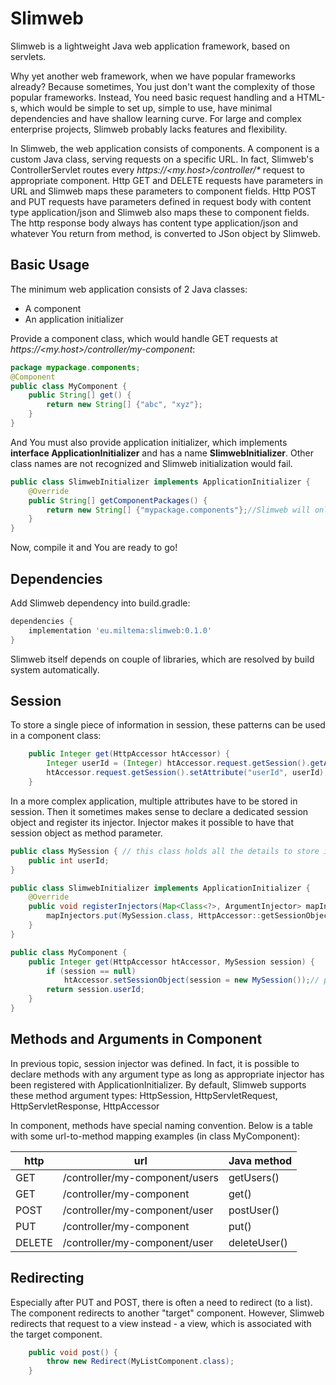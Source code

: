 ﻿# Slimweb
Slimweb is a lightweight Java web application framework, based on servlets.

Why yet another web framework, when we have popular frameworks already?
Because sometimes, You just don't want the complexity of those popular frameworks.
Instead, You need basic request handling and a HTML-s,
which would be simple to set up, simple to use, have minimal dependencies and have shallow learning curve.
For large and complex enterprise projects, Slimweb probably lacks features and flexibility.

In Slimweb, the web application consists of components. A component is a custom Java class, serving requests on a specific URL.
In fact, Slimweb's ControllerServlet routes every _https://<my.host>/controller/*_ request to appropriate component.
Http GET and DELETE requests have parameters in URL and Slimweb maps these parameters to component fields.
Http POST and PUT requests have parameters defined in request body with content type application/json and Slimweb also maps these to component fields.
The http response body always has content type application/json and whatever You return from method, is converted to JSon object by Slimweb.

## Basic Usage

The minimum web application consists of 2 Java classes:
* A component
* An application initializer

Provide a component class, which would handle GET requests at _https://<my.host>/controller/my-component_:

```java
package mypackage.components;
@Component
public class MyComponent {
	public String[] get() {
		return new String[] {"abc", "xyz"};
	}
}
```

And You must also provide application initializer, which implements **interface ApplicationInitializer** and has a name **SlimwebInitializer**.
Other class names are not recognized and Slimweb initialization would fail.

```java
public class SlimwebInitializer implements ApplicationInitializer {
	@Override
	public String[] getComponentPackages() {
		return new String[] {"mypackage.components"};//Slimweb will only scan components in this package and its subpackages
	}
}
```

Now, compile it and You are ready to go!

## Dependencies

Add Slimweb dependency into build.gradle:

```gradle
dependencies {
    implementation 'eu.miltema:slimweb:0.1.0'
}
```

Slimweb itself depends on couple of libraries, which are resolved by build system automatically.

## Session

To store a single piece of information in session, these patterns can be used in a component class:

```java
	public Integer get(HttpAccessor htAccessor) {
		Integer userId = (Integer) htAccessor.request.getSession().getAttribute("userId"); //fetch userId from session
		htAccessor.request.getSession().setAttribute("userId", userId); //save userId in session
	}
```

In a more complex application, multiple attributes have to be stored in session.
Then it sometimes makes sense to declare a dedicated session object and register its injector.
Injector makes it possible to have that session object as method parameter.

```java
public class MySession { // this class holds all the details to store in session
	public int userId;
}

public class SlimwebInitializer implements ApplicationInitializer {
	@Override
	public void registerInjectors(Map<Class<?>, ArgumentInjector> mapInjectors) {
		mapInjectors.put(MySession.class, HttpAccessor::getSessionObject); // register MySession injector
	}
}

public class MyComponent {
	public Integer get(HttpAccessor htAccessor, MySession session) {
		if (session == null)
			htAccessor.setSessionObject(session = new MySession());// put MySession details into session
		return session.userId;
	}
}
```

## Methods and Arguments in Component

In previous topic, session injector was defined.
In fact, it is possible to declare methods with any argument type as long as appropriate injector has been registered with ApplicationInitializer.
By default, Slimweb supports these method argument types: HttpSession, HttpServletRequest, HttpServletResponse, HttpAccessor

In component, methods have special naming convention. Below is a table with some url-to-method mapping examples (in class MyComponent):

| http   | url                            | Java method  |
|--------|--------------------------------|--------------|
| GET    | /controller/my-component/users | getUsers()   |
| GET    | /controller/my-component       | get()        |
| POST   | /controller/my-component/user  | postUser()   |
| PUT    | /controller/my-component       | put()        |
| DELETE | /controller/my-component/user  | deleteUser() |

## Redirecting

Especially after PUT and POST, there is often a need to redirect (to a list). The component redirects to another "target" component.
However, Slimweb redirects that request to a view instead - a view, which is associated with the target component.

```java
	public void post() {
		throw new Redirect(MyListComponent.class);
	}
```